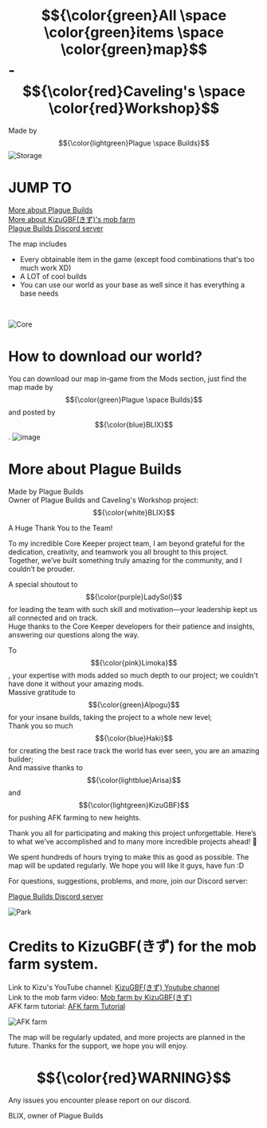 # $${\color{green}All \space \color{green}items \space \color{green}map}$$ - $${\color{red}Caveling's \space \color{red}Workshop}$$
Made by $${\color{lightgreen}Plague \space Builds}$$
<img>![Storage](https://github.com/user-attachments/assets/ea1e32c3-80b1-42f8-b2ff-de7d82c10213)

# JUMP TO
<a href=https://github.com/PlagueBuilds/All-items-map/blob/main/README.md#more-about-plague-builds title="More about Plague Builds">More about Plague Builds</a><br>
<a href=https://github.com/PlagueBuilds/All-items-map/blob/main/README.md#credits-to-kizugbfきず-for-the-mob-farm-system>More about KizuGBF(きず)'s mob farm</a><br>
<a href=https://discord.gg/GCd3JTMDHc>Plague Builds Discord server</a><br>

The map includes
<ul>
  <li>Every obtainable item in the game (except food combinations that's too much work XD)</li>
  <li>A LOT of cool builds</li>
  <li>You can use our world as your base as well since it has everything a base needs</li>
</ul><br>

<img>![Core](https://github.com/user-attachments/assets/cbfa827a-2184-4a72-a4cb-1ebece0e772f)<br>

# How to download our world?

You can download our map in-game from the Mods section, just find the map made by $${\color{green}Plague \space Builds}$$ and posted by $${\color{blue}BLIX}$$.
<img>![image](https://github.com/user-attachments/assets/a964f9f6-895b-4a2f-a215-5bf94ced590a)

# More about Plague Builds

Made by Plague Builds <br>
Owner of Plague Builds and Caveling's Workshop project: $${\color{white}BLIX}$$

A Huge Thank You to the Team!

To my incredible Core Keeper project team, I am beyond grateful for the dedication, creativity, and teamwork you all brought to this project. 
Together, we’ve built something truly amazing for the community, and I couldn’t be prouder.

A special shoutout to $${\color{purple}LadySol}$$ for leading the team with such skill and motivation—your leadership kept us all connected and on track.<br>
Huge thanks to the Core Keeper developers for their patience and insights, answering our questions along the way.

To $${\color{pink}Limoka}$$, your expertise with mods added so much depth to our project; we couldn't have done it without your amazing mods.<br>
Massive gratitude to $${\color{green}Alpogu}$$ for your insane builds, taking the project to a whole new level;<br> 
Thank you so much $${\color{blue}Haki}$$ for creating the best race track the world has ever seen, you are an amazing builder;<br>
And massive thanks to $${\color{lightblue}Arisa}$$ and $${\color{lightgreen}KizuGBF}$$ for pushing AFK farming to new heights.

Thank you all for participating and making this project unforgettable. 
Here’s to what we’ve accomplished and to many more incredible projects ahead! 🌟

We spent hundreds of hours trying to make this as good as possible. The map will be updated regularly. We hope you will like it guys, have fun :D

For questions, suggestions, problems, and more, join our Discord server:

<a href=https://discord.gg/9YXPrPcK>Plague Builds Discord server</a><br>

<img>![Park](https://github.com/user-attachments/assets/68434252-f49a-4a7b-b8f0-9d10e2bc96e6)<br>

# Credits to KizuGBF(きず) for the mob farm system.<br>
Link to Kizu's YouTube channel: <a href="https://www.youtube.com/@KizuGBF">KizuGBF(きず) Youtube channel</a><br>
Link to the mob farm video: <a href="https://www.youtube.com/watch?v=loBK7KTFkdM"> Mob farm by KizuGBF(きず)</a><br>
AFK farm tutorial: <a href="https://docs.google.com/document/d/17mNUTNTZFw4h-vKS8q23SgURZDtSqO5d1zg7wws_Mw0/edit?hl=zh-tw&tab=t.0"> AFK farm Tutorial</a><br>

![AFK farm](https://github.com/user-attachments/assets/dbf64f50-dfa6-442b-93b9-bfc0d5ada694)

The map will be regularly updated, and more projects are planned in the future. Thanks for the support, we hope you will enjoy.<br>

# $${\color{red}WARNING}$$
Any issues you encounter please report on our discord.<br>

BLIX, owner of Plague Builds

